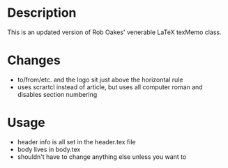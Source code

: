 # Description

This is an updated version of Rob Oakes' venerable LaTeX texMemo class.

# Changes

- to/from/etc. and the logo sit just above the horizontal rule
- uses scrartcl instead of article, but uses all computer roman and disables section numbering

# Usage

- header info is all set in the header.tex file
- body lives in body.tex
- shouldn't have to change anything else unless you want to
